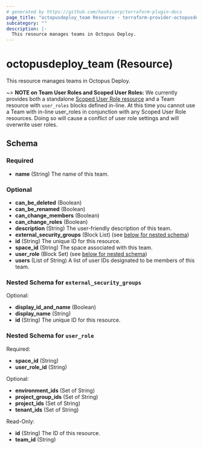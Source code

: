 ```yaml
---
# generated by https://github.com/hashicorp/terraform-plugin-docs
page_title: "octopusdeploy_team Resource - terraform-provider-octopusdeploy"
subcategory: ""
description: |-
  This resource manages teams in Octopus Deploy.
---
```


# octopusdeploy_team (Resource)

This resource manages teams in Octopus Deploy.

~> **NOTE on Team User Roles and Scoped User Roles:** We currently
provides both a standalone [Scoped User Role resource](scoped_user_role.html)
and a Team resource with `user_roles` blocks defined in-line. At this time you 
cannot use a Team with in-line user_roles in conjunction with any Scoped User Role 
resources. Doing so will cause a conflict of user role settings and will overwrite 
user roles.


<!-- schema generated by tfplugindocs -->
## Schema

### Required

- **name** (String) The name of this team.

### Optional

- **can_be_deleted** (Boolean)
- **can_be_renamed** (Boolean)
- **can_change_members** (Boolean)
- **can_change_roles** (Boolean)
- **description** (String) The user-friendly description of this team.
- **external_security_groups** (Block List) (see [below for nested schema](#nestedblock--external_security_groups))
- **id** (String) The unique ID for this resource.
- **space_id** (String) The space associated with this team.
- **user_role** (Block Set) (see [below for nested schema](#nestedblock--user_role))
- **users** (List of String) A list of user IDs designated to be members of this team.

<a id="nestedblock--external_security_groups"></a>
### Nested Schema for `external_security_groups`

Optional:

- **display_id_and_name** (Boolean)
- **display_name** (String)
- **id** (String) The unique ID for this resource.


<a id="nestedblock--user_role"></a>
### Nested Schema for `user_role`

Required:

- **space_id** (String)
- **user_role_id** (String)

Optional:

- **environment_ids** (Set of String)
- **project_group_ids** (Set of String)
- **project_ids** (Set of String)
- **tenant_ids** (Set of String)

Read-Only:

- **id** (String) The ID of this resource.
- **team_id** (String)
